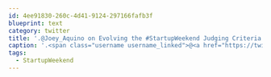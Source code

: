 ```yaml
---
id: 4ee91830-260c-4d41-9124-297166fafb3f
blueprint: text
category: twitter
title: '.@Joey_Aquino on Evolving the #StartupWeekend Judging Criteria ow.ly/1WqrRK'
caption: '.<span class="username username_linked">@<a href="https://twitter.com/Joey_Aquino" title="Joey Aquino">Joey_Aquino</a></span> on Evolving the <span class="hashtag hashtag_local">#<a href="http://tweettemp.darylchymko.ca/?tag=startupweekend">StartupWeekend</a> Judging Criteria <a href="http://ow.ly/1WqrRK" title="http://ow.ly/1WqrRK" class="link link_untco">ow.ly/1WqrRK</a>'
tags:
  - StartupWeekend
---
```

